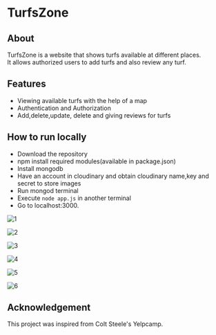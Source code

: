 # TurfsZone

## About
TurfsZone is a website that shows turfs available at different places.<br>It allows authorized users to add turfs and also review any turf.


## Features
- Viewing available turfs with the help of a map
- Authentication and Authorization
- Add,delete,update, delete and giving reviews for turfs


## How to run locally
- Download the repository
- npm install required modules(available in package.json)
- Install mongodb
- Have an account in cloudinary and obtain cloudinary name,key and secret to store images
- Run mongod terminal
- Execute `node app.js` in another terminal
- Go to localhost:3000.

![1](https://user-images.githubusercontent.com/88657287/175784367-2b49ae53-6ca8-4bd4-b5cb-5ddc0650d8ed.jpg)


![2](https://user-images.githubusercontent.com/88657287/175784370-8db21580-9794-4618-9096-7c91de3585e5.jpg)


![3](https://user-images.githubusercontent.com/88657287/175784374-eb80b738-28ea-41ec-b0de-dbb22694f085.jpg)


![4](https://user-images.githubusercontent.com/88657287/175784378-c9991202-403e-4741-9e00-6489583cdc12.jpg)

![5](https://user-images.githubusercontent.com/88657287/175784380-f83588ac-34cd-4749-a7f1-1b28402a2ca2.jpg)


![6](https://user-images.githubusercontent.com/88657287/175784383-46bb92d9-6093-4aa8-a2b1-3fec9b44fb72.jpg)



## Acknowledgement
This project was inspired from Colt Steele's Yelpcamp.
